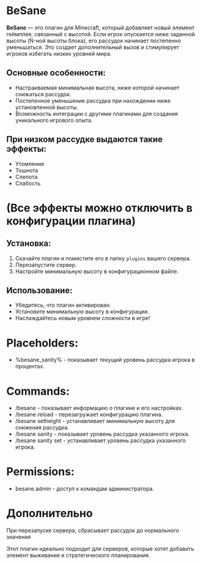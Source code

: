 # BeSane

**BeSane** — это плагин для Minecraft, который добавляет новый элемент геймплея, связанный с высотой. Если игрок опускается ниже заданной высоты (N-ной высоты блока), его рассудок начинает постепенно уменьшаться. Это создает дополнительный вызов и стимулирует игроков избегать низких уровней мира.

## Основные особенности:
- Настраиваемая минимальная высота, ниже которой начинает снижаться рассудок.
- Постепенное уменьшение рассудка при нахождении ниже установленной высоты.
- Возможность интеграции с другими плагинами для создания уникального игрового опыта.

## При низком рассудке выдаются такие эффекты:
- Утомление
- Тошнота
- Слепота
- Слабость
# (Все эффекты можно отключить в конфигурации плагина)

## Установка:
1. Скачайте плагин и поместите его в папку `plugins` вашего сервера.
2. Перезапустите сервер.
3. Настройте минимальную высоту в конфигурационном файле.

## Использование:
- Убедитесь, что плагин активирован.
- Установите минимальную высоту в конфигурации.
- Наслаждайтесь новым уровнем сложности в игре!

# Placeholders:
- %besane_sanity% - показывает текущий уровень рассудка игрока в процентах.

# Commands:
- /besane - показывает информацию о плагине и его настройках.
- /besane reload - перезагружает конфигурацию плагина.
- /besane setheight <height> - устанавливает минимальную высоту для снижения рассудка.
- /besane sanity <player> - показывает уровень рассудка указанного игрока.
- /besane sanity set <player> <value> - устанавливает уровень рассудка указанного игрока.

# Permissions:
- besane.admin - доступ к командам администратора.

# Дополнительно
При перезапуске сервера, сбрасывает рассудок до нормального значения

Этот плагин идеально подходит для серверов, которые хотят добавить элемент выживания и стратегического планирования.